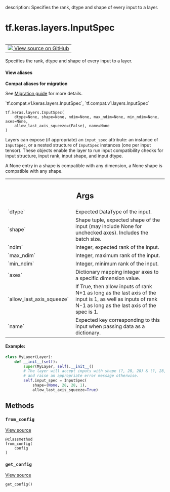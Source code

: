 description: Specifies the rank, dtype and shape of every input to a layer.

<div itemscope itemtype="http://developers.google.com/ReferenceObject">
<meta itemprop="name" content="tf.keras.layers.InputSpec" />
<meta itemprop="path" content="Stable" />
<meta itemprop="property" content="__init__"/>
<meta itemprop="property" content="from_config"/>
<meta itemprop="property" content="get_config"/>
</div>

# tf.keras.layers.InputSpec

<!-- Insert buttons and diff -->

<table class="tfo-notebook-buttons tfo-api nocontent" align="left">
<td>
  <a target="_blank" href="https://github.com/keras-team/keras/tree/v2.7.0/keras/engine/input_spec.py#L25-L128">
    <img src="https://www.tensorflow.org/images/GitHub-Mark-32px.png" />
    View source on GitHub
  </a>
</td>
</table>



Specifies the rank, dtype and shape of every input to a layer.

<section class="expandable">
  <h4 class="showalways">View aliases</h4>
  <p>
<b>Compat aliases for migration</b>
<p>See
<a href="https://www.tensorflow.org/guide/migrate">Migration guide</a> for
more details.</p>
<p>`tf.compat.v1.keras.layers.InputSpec`, `tf.compat.v1.layers.InputSpec`</p>
</p>
</section>

<pre class="devsite-click-to-copy prettyprint lang-py tfo-signature-link">
<code>tf.keras.layers.InputSpec(
    dtype=None, shape=None, ndim=None, max_ndim=None, min_ndim=None, axes=None,
    allow_last_axis_squeeze=(False), name=None
)
</code></pre>



<!-- Placeholder for "Used in" -->

Layers can expose (if appropriate) an `input_spec` attribute:
an instance of `InputSpec`, or a nested structure of `InputSpec` instances
(one per input tensor). These objects enable the layer to run input
compatibility checks for input structure, input rank, input shape, and
input dtype.

A None entry in a shape is compatible with any dimension,
a None shape is compatible with any shape.

<!-- Tabular view -->
 <table class="responsive fixed orange">
<colgroup><col width="214px"><col></colgroup>
<tr><th colspan="2"><h2 class="add-link">Args</h2></th></tr>

<tr>
<td>
`dtype`
</td>
<td>
Expected DataType of the input.
</td>
</tr><tr>
<td>
`shape`
</td>
<td>
Shape tuple, expected shape of the input
(may include None for unchecked axes). Includes the batch size.
</td>
</tr><tr>
<td>
`ndim`
</td>
<td>
Integer, expected rank of the input.
</td>
</tr><tr>
<td>
`max_ndim`
</td>
<td>
Integer, maximum rank of the input.
</td>
</tr><tr>
<td>
`min_ndim`
</td>
<td>
Integer, minimum rank of the input.
</td>
</tr><tr>
<td>
`axes`
</td>
<td>
Dictionary mapping integer axes to
a specific dimension value.
</td>
</tr><tr>
<td>
`allow_last_axis_squeeze`
</td>
<td>
If True, then allow inputs of rank N+1 as long
as the last axis of the input is 1, as well as inputs of rank N-1
as long as the last axis of the spec is 1.
</td>
</tr><tr>
<td>
`name`
</td>
<td>
Expected key corresponding to this input when passing data as
a dictionary.
</td>
</tr>
</table>



#### Example:



```python
class MyLayer(Layer):
    def __init__(self):
        super(MyLayer, self).__init__()
        # The layer will accept inputs with shape (?, 28, 28) & (?, 28, 28, 1)
        # and raise an appropriate error message otherwise.
        self.input_spec = InputSpec(
            shape=(None, 28, 28, 1),
            allow_last_axis_squeeze=True)
```

## Methods

<h3 id="from_config"><code>from_config</code></h3>

<a target="_blank" href="https://github.com/keras-team/keras/tree/v2.7.0/keras/engine/input_spec.py#L126-L128">View source</a>

<pre class="devsite-click-to-copy prettyprint lang-py tfo-signature-link">
<code>@classmethod</code>
<code>from_config(
    config
)
</code></pre>




<h3 id="get_config"><code>get_config</code></h3>

<a target="_blank" href="https://github.com/keras-team/keras/tree/v2.7.0/keras/engine/input_spec.py#L117-L124">View source</a>

<pre class="devsite-click-to-copy prettyprint lang-py tfo-signature-link">
<code>get_config()
</code></pre>






